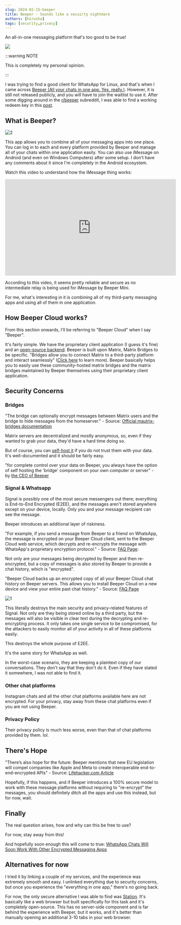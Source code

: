 ```yaml
---
slug: 2024-02-15-beeper
title: Beeper - Sounds like a secuirty nightmare
authors: [hirusha]
tags: [security,privacy]
---
```


An all-in-one messaging platform that's too good to be true!

![](./image-3.png)

<!--truncate-->

:::warning NOTE

This is completely my personal opinion.

:::

I was trying to find a good client for WhatsApp for Linux, and that's when I came across [Beeper (All your chats in one app. Yes, really.)](https://www.beeper.com/). However, it is still not released publicly, and you will have to join the waitlist to use it. After some digging around in the [r/beeper](https://www.reddit.com/r/beeper/) subreddit, I was able to find a working redeem key in this [post](https://www.reddit.com/r/beeper/comments/18ep74x/beeper_cloud_referrals_thread/).

## What is Beeper?

![2](./image-2.png)

This app allows you to combine all of your messaging apps into one place. You can log in to each and every platform provided by Beeper and manage all of your chats within one application easily. You can also use iMessage on Android (and even on Windows Computers) after some setup. I don't have any comments about it since I'm completely in the Android ecosystem.

Watch this video to understand how the iMessage thing works:

<iframe width="560" height="315" src="https://www.youtube.com/embed/S24TDRxEna4?si=lkXB06hKlz4M25qJ" title="YouTube video player" frameborder="0" allow="accelerometer; autoplay; clipboard-write; encrypted-media; gyroscope; picture-in-picture; web-share" allowfullscreen></iframe>

According to this video, it seems pretty reliable and secure as no intermediate relay is being used for iMessage by Beeper Mini.

For me, what's interesting in it is combining all of my third-party messaging apps and using all of them in one application.

## How Beeper Cloud works?

From this section onwards, I'll be referring to "Beeper Cloud" when I say "Beeper".

It's fairly simple. We have the proprietary client application (I guess it's fine) and an [open-source backend](https://github.com/beeper). Beeper is built upon Matrix, Matrix Bridges to be specific. "Bridges allow you to connect Matrix to a third-party platform and interact seamlessly" ([Click here](https://matrix.org/ecosystem/bridges/) to learn more). Beeper basically helps you to easily use these community-hosted matrix bridges and the matrix bridges maintained by Beeper themselves using their proprietary client application.

## Security Concerns

### Bridges

"The bridge can optionally encrypt messages between Matrix users and the bridge to hide messages from the homeserver." - Source: [Official mautrix-bridges documentation](https://docs.mau.fi/bridges/general/end-to-bridge-encryption.html)

Matrix servers are decentralized and mostly anonymous, so, even if they wanted to grab your data, they'd have a hard time doing so.

But of course, you can [self-host it](https://github.com/beeper/bridge-manager) if you do not trust them with your data. It's well-documented and it should be fairly easy.

"for complete control over your data on Beeper, you always have the option of self hosting the 'bridge' component on your own computer or server" - by [the CEO of Beeper](https://www.reddit.com/r/beeper/comments/14nmt5c/data_security/) 

### Signal & Whatsapp

Signal is possibly one of the most secure messengers out there; everything is End-to-End Encrypted (E2EE), and the messages aren't stored anywhere except on your device, locally. Only you and your message recipient can see the message.

Beeper introduces an additional layer of riskiness.

"For example, if you send a message from Beeper to a friend on WhatsApp, the message is encrypted on your Beeper Cloud client, sent to the Beeper Cloud web service, which decrypts and re-encrypts the message with WhatsApp's proprietary encryption protocol." - Source: [FAQ Page](https://www.beeper.com/faq#how-does-beeper-cloud-connect-to-encrypted-chat-networks-like-imessage-signal-whatsapp):

Not only are your messages being decrypted by Beeper and then re-encrypted, but a copy of messages is also stored by Beeper to provide a chat history, which is "encrypted".

"Beeper Cloud backs up an encrypted copy of all your Beeper Cloud chat history on Beeper servers. This allows you to install Beeper Cloud on a new device and view your entire past chat history." - Source: [FAQ Page](https://www.beeper.com/faq#how-does-beeper-cloud-keep-my-data-safe)

![1](./image-1.png)

This literally destroys the main security and privacy-related features of Signal. Not only are they being stored online by a third party, but the messages will also be visible in clear text during the decrypting and re-encrypting process. It only takes one single service to be compromised, for the attackers to easily monitor all of your activity in all of these platforms easily.

This destroys the whole purpose of E2EE.

It's the same story for WhatsApp as well.

In the worst-case scenario, they are keeping a plaintext copy of our conversations. They don't say that they don't do it. Even if they have stated it somewhere, I was not able to find it.

### Other chat platforms

Instagram chats and all the other chat platforms available here are not encrypted. For your privacy, stay away from these chat platforms even if you are not using Beeper.

### Privacy Policy

Their privacy policy is much less worse, even than that of chat platforms provided by them. lol.

## There's Hope

"There’s also hope for the future: Beeper mentions that new EU legislation will compel companies like Apple and Meta to create interoperable end-to-end-encrypted APIs" - Source: [Lifehacker.com Article](https://lifehacker.com/beeper-isnt-a-safe-solution-for-imessaging-on-android-1850734981)

Hopefully, if this happens, and if Beeper introduces a 100% secure model to work with these message platforms without requiring to "re-encrypt" the messages, you should definitely ditch all the apps and use this instead, but for now, wait.

## Finally

The real question arises, how and why can this be free to use?

For now, stay away from this!

And hopefully soon enough this will come to true: [WhatsApp Chats Will Soon Work With Other Encrypted Messaging Apps](https://www.wired.com/story/whatsapp-interoperability-messaging/)

## Alternatives for now

I tried it by linking a couple of my services, and the experience was extremely smooth and easy. I unlinked everything due to security concerns, but once you experience the "everything in one app," there's no going back.

For now, the only secure alternative I was able to find was [Station](https://getstation.com/). It's basically like a web browser but built specifically for this task and it's completely open-source. This has no server-side component and is far behind the experience with Beeper, but it works, and it's better than manually opening an additional 3-10 tabs in your web browser.

